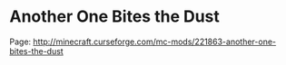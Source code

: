 Another One Bites the Dust
==========================

Page: http://minecraft.curseforge.com/mc-mods/221863-another-one-bites-the-dust
